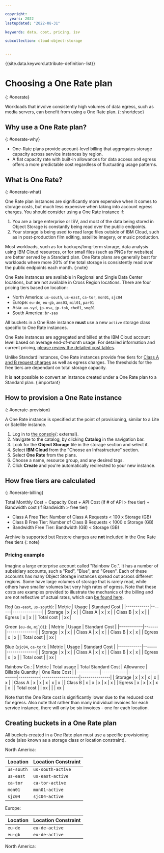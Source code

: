 ```yaml
---

copyright:
  years: 2022   
lastupdated: "2022-08-31"

keywords: data, cost, pricing, isv

subcollection: cloud-object-storage


---
```


{{site.data.keyword.attribute-definition-list}}

#  Choosing a One Rate plan
{: #onerate}

Workloads that involve consistently high volumes of data egress, such as media servers, can benefit from using a One Rate plan. 
{: shortdesc}

## Why use a One Rate plan?
{: #onerate-why}

- One-Rate plans provide account-level billing that aggregates storage capacity across service instances by region. 
- A flat capacity rate with built-in allowances for data access and egress offers a more predictable cost regardless of fluctuating usage patterns.

## What is One Rate?
{: #onerate-what}

One Rate plan instances are significantly more expensive when it comes to storage costs, but much less expensive when taking into account egress charges.  You should consider using a One Rate instance if:

1. You are a large enterprise or ISV, and most of the data being stored in Object Storage is constantly being read over the public endpoints.
2. Your storage is being used to read large files outside of IBM Cloud, such as in post-production film editing, satellite imagery, or music production.

Most workloads, such as for backups/long-term storage, data analysis using IBM Cloud resources, or for small files (such as PNGs for websites) are better served by a Standard plan. One Rate plans are generally best for workloads where more 20% of the total storage is consistently read over the public endpoints each month.
{:note}

One Rate instances are available in Regional and Single Data Center locations, but are not available in Cross Region locations. There are four pricing tiers based on location:
- North America: `us-south`, `us-east`, `ca-tor`, `mon01`, `sjc04`
- Europe:  `eu-de`, `eu-gb`, `ams03`, `mil01`, `par01`
- Asia: `au-syd`, `jp-osa`, `jp-tok`, `che01`, `sng01`
- South America: `br-sao`

All buckets in a One Rate instance **must** use a new `active` storage class specific to One Rate instances.

One Rate instances are aggregated and billed at the IBM Cloud account level based on average end-of-month usage. For detailed information and current pricing, [please review the detailed cost tables](https://cloud.ibm.com/objectstorage/create#pricing).

Unlike Standard instances, One Rate instances provide free tiers for [Class A and B request charges](/docs/cloud-object-storage?topic=cloud-object-storage-billing#billing-request-classes) as well as egress charges.  The thresholds for the free tiers are dependant on total storage capacity.

It is **not** possible to convert an instance created under a One Rate plan to a Standard plan.
{:important}

## How to provision a One Rate instance
{: #onerate-provision}

A One Rate instance is specified at the point of provisioning, similar to a Lite or Satellite instance.   

1. Log in to [the console](https://cloud.ibm.com/){: external}.
2. Navigate to the catalog, by clicking **Catalog** in the navigation bar.
3. Look for the **Object Storage** tile in the storage section and select it.
4. Select **IBM Cloud** from the "Choose an Infrastructure" section.
5. Select **One Rate** from the plans.
6. Choose a name, resource group, and any desired tags.
7. Click **Create** and you're automatically redirected to your new instance.

## How free tiers are calculated
{: #onerate-billing}

Total Monthly Cost = Capacity Cost + API Cost (if # of API > free tier) + Bandwidth cost (if Bandwidth > free tier)

- Class A Free Tier: Number of Class A Requests < 100 x Storage (GB)
- Class B Free Tier: Number of Class B Requests < 1000 x Storage (GB)
- Bandwidth Free Tier: Bandwidth (GB) < Storage (GB)

Archive is supported but Restore charges are **not** included in the One Rate free tiers
{: note}

### Pricing example

Imagine a large enterprise account called "Rainbow Co.".  It has a number of subsidiary accounts, such a "Red", "Blue", and "Green".  Each of these accounts has many Object Storage instances spread out across different regions.  Some have large volumes of storage that is rarely read, while others have smaller volumes but very high rates of egress.  Note that these costs are examples provided to illustrate the mechanics of the billing and are not reflective of actual rates, which can [be found here](https://cloud.ibm.com/objectstorage/create#pricing).

Red (`us-east`, `us-south`):
| Metric     | Usage | Standard Cost |
|------------|-------|---------------|
| Storage    | x     | x             |
| Class A    | x     | x             |
| Class B    | x     | x             |
| Egress     | x     | x             |
| Total cost |       | xx            |

Green (`eu-de`, `milO1`):
| Metric     | Usage | Standard Cost |
|------------|-------|---------------|
| Storage    | x     | x             |
| Class A    | x     | x             |
| Class B    | x     | x             |
| Egress     | x     | x             |
| Total cost |       | xx            |

Blue (`sjc04`, `ca-tor`):
| Metric     | Usage | Standard Cost |
|------------|-------|---------------|
| Storage    | x     | x             |
| Class A    | x     | x             |
| Class B    | x     | x             |
| Egress     | x     | x             |
| Total cost |       | xx            |

Rainbow Co.:
| Metric     | Total usage | Total Standard Cost | Allowance | Billable Quantity | One Rate Cost |
|------------|-------------|---------------------|-----------|-------------------|---------------|
| Storage    | x           | x                   | x         | x                 | x             |
| Class A    | x           | x                   | x         | x                 | x             |
| Class B    | x           | x                   | x         | x                 | x             |
| Egress     | x           | x                   | x         | x                 | x             |
| Total cost |             | xx                  |           |                   | xx            |

Note that the One Rate cost is significantly lower due to the reduced cost for egress.  Also note that rather than many individual invoices for each service instance, there will only be six invoices - one for each location.

## Creating buckets in a One Rate plan

All buckets created in a One Rate plan must use a specific provisioning code (also known as a storage class or location constraint).

North America:

| Location   | Location Constraint |
|------------|---------------------|
| `us-south` | `us-south-active`   |
| `us-east`  | `us-east-active`    |
| `ca-tor`   | `ca-tor-active`     |
| `mon01`    | `mon01-active`      |
| `sjc04`    | `sjc04-active`      |

Europe:

| Location   | Location Constraint |
|------------|---------------------|
| `eu-de` | `eu-de-active`   |
| `eu-gb`  | `eu-de-active`    |

North America:

